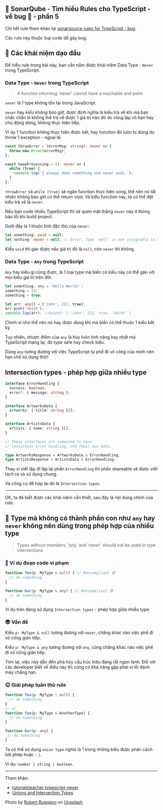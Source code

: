 ## 🧪 SonarQube - Tìm hiểu Rules cho TypeScript - về bug 💩 - phần 5

Chi tiết rule tham khảo tại [sonarsource rules for TypeScript - bug](https://rules.sonarsource.com/typescript/type/Bug/RSPEC-4335).

Các rule này thuộc loại code dễ gây bug.

## 🤔 Các khái niệm dạo đầu

Để hiểu rule trong bài này, bạn cần nắm được khái niệm Data Type - `Never` trong TypeScript.

### Data Type - `Never` trong TypeScript

> A function returning 'never' cannot have a reachable end point.

`never` là 1 type không tồn tại trong JavaScript.

`never` hay _kiểu không bao giờ_, được định nghĩa là kiểu trả về khi mà bạn chắc chắn là không thể trả về được 1 giá trị nào đó do vòng lặp vô hạn hay chủ động dừng, không thực hiện tiếp.

Ví dụ 1 function không thực hiện được hết, hay function đó luôn bị dừng do throw 1 exception - ngoại lệ:

```ts
const throwError = (errorMsg: string): never => {
  throw new Error(errorMsg);
};

const keepProcessing = (): never => {
  while (true) {
    console.log('I always does something and never ends.');
  }
};
```

`throwError` và `while (true)` sẽ ngăn function thực hiện xong, thế nên nó tất nhiên không bao giờ có thể return void. Và kiểu function này, ta có thể đặt kiểu trả về là `never`.

Nếu bạn code nhiều TypeScript thì sẽ quen mặt thằng `never` này ở thông báo lỗi khi build project.

Dưới đây là 1 thuộc tính đặc thù của `never`:

```ts
let something: void = null;
let nothing: never = null; // Error: Type 'null' is not assignable to type 'never'
```

Kiểu `void` thì gán được nếu giá trị đó là `null`, còn `never` thì không.

### Data Type - `Any` trong TypeScript

`Any` hay kiểu gì cũng được, là 1 loại type mà biến có kiểu này có thể gán với mọi kiểu giá trị trên đời.

```ts
let something: any = 'Hello World!';
something = 23;
something = true;

let arr: any[] = ['John', 212, true];
arr.push('Smith');
console.log(arr); //Output: [ 'John', 212, true, 'Smith' ]
```

Chính vì như thế nên nó hay được dùng khi mà biến có thể thuộc 1 kiểu bất kỳ.

Tuy nhiên, nhược điểm của `any` là hủy luôn tính năng hay nhất mà TypeScript mang lại, đó type safe hay check kiểu.

Dùng `any` tương đương với việc TypeScript tự phế đi võ công của mình nên hạn chế sử dụng thôi!

## Intersection types - phép hợp giữa nhiều type

```ts
interface ErrorHandling {
  success: boolean;
  error?: { message: string };
}

interface ArtworksData {
  artworks: { title: string }[];
}

interface ArtistsData {
  artists: { name: string }[];
}

// These interfaces are composed to have
// consistent error handling, and their own data.

type ArtworksResponse = ArtworksData & ErrorHandling;
type ArtistsResponse = ArtistsData & ErrorHandling;
```

Thay vì viết lặp đi lặp lại phần `ErrorHandling` thì phần shareable sẽ được viết tách ra và sử dụng chung.

Và công cụ để hợp lại đó là `Intersection types`.

---

OK, ta đã biết được các khái niệm cần thiết, sau đây là nội dung chính của rule.

## 🤤 Type mà không có thành phần con như `any` hay `never` không nên dùng trong phép hợp của nhiều type

>Types without members, 'any' and 'never' should not be used in type intersections

### 🤔 Ví dụ đoạn code vi phạm

```ts
function foo(p: MyType & null) { // Noncompliant 😨
  // do something
}

function bar(p: MyType & any) { // Noncompliant 😨
  // do something
}
```

Ví dụ trên đang sử dụng `Intersection types` - phép hợp giữa nhiều type.

### 😨 Vấn đề

Kiểu `p: MyType & null` tương đương với `never`, chẳng khác nào việc phế đi võ công gián tiếp.

Kiểu `p: MyType & any` tương đương với `any`, cũng chẳng khác nào việc phế đi võ công gián tiếp.

Tóm lại, việc này dẫn đến phá hủy cấu trúc kiêu đang rất ngon lành.
Đối với các developer biết về điều này thì cũng có khả năng gặp phải vì lỗi đánh máy chẳng hạn.

### 😌 Giải pháp tuân thủ rule

```ts
function foo(p: MyType | null) {
  // do something
}
// or
function foo(p: MyType & AnotherType) {
  // do something
}

function bar(p: any) {
 // do something
}
```

Ta có thể sử dụng `union type` nghĩa là 1 trong những kiểu được phân cách bởi phép hoặc - `|`.

Ví dụ: `number | string | boolean`.

---

Tham khảo:

- [tutorialsteacher typescript-never](https://www.tutorialsteacher.com/typescript/typescript-never)
- [Unions and Intersection Types](https://www.typescriptlang.org/docs/handbook/unions-and-intersections.html)

Photo by <a href="https://unsplash.com/@robert2301?utm_source=unsplash&utm_medium=referral&utm_content=creditCopyText">Robert Ruggiero</a> on <a href="https://unsplash.com/s/photos/wrong?utm_source=unsplash&utm_medium=referral&utm_content=creditCopyText">Unsplash</a>
